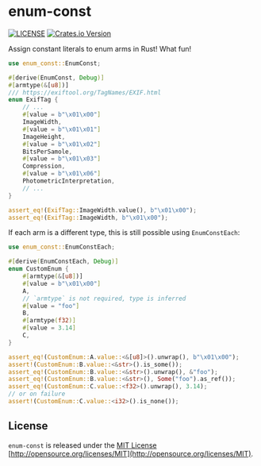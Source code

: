 # enum-const

[![LICENSE](https://img.shields.io/badge/license-MIT-blue.svg)](LICENSE)
[![Crates.io Version](https://img.shields.io/crates/v/enum-const.svg)](https://crates.io/crates/enum-const)
<!-- [![Latest Release](https://img.shields.io/github/v/release/arpadav/enum-const)](https://github.com/arpadav/enum-const) -->
<!-- [![Coverage Status](https://coveralls.io/repos/github/arpadav/enum-const/badge.svg?branch=main)](https://coveralls.io/github/arpadav/enum-const?branch=main) -->

Assign constant literals to enum arms in Rust! What fun!

```rust
use enum_const::EnumConst;

#[derive(EnumConst, Debug)]
#[armtype(&[u8])]
/// https://exiftool.org/TagNames/EXIF.html
enum ExifTag {
    // ...
    #[value = b"\x01\x00"]
    ImageWidth,
    #[value = b"\x01\x01"]
    ImageHeight,
    #[value = b"\x01\x02"]
    BitsPerSamole,
    #[value = b"\x01\x03"]
    Compression,
    #[value = b"\x01\x06"]
    PhotometricInterpretation,
    // ...
}

assert_eq!(ExifTag::ImageWidth.value(), b"\x01\x00");
assert_eq!(ExifTag::ImageWidth, b"\x01\x00");
```

If each arm is a different type, this is still possible using `EnumConstEach`:

```rust
use enum_const::EnumConstEach;

#[derive(EnumConstEach, Debug)]
enum CustomEnum {
    #[armtype(&[u8])]
    #[value = b"\x01\x00"]
    A,
    // `armtype` is not required, type is inferred
    #[value = "foo"]
    B,
    #[armtype(f32)]
    #[value = 3.14]
    C,
}

assert_eq!(CustomEnum::A.value::<&[u8]>().unwrap(), b"\x01\x00");
assert!(CustomEnum::B.value::<&str>().is_some());
assert_eq!(CustomEnum::B.value::<&str>().unwrap(), &"foo");
assert_eq!(CustomEnum::B.value::<&str>(), Some("foo").as_ref());
assert_eq!(CustomEnum::C.value::<f32>().unwrap(), 3.14);
// or on failure
assert!(CustomEnum::C.value::<i32>().is_none());
```

## License

`enum-const` is released under the [MIT License](LICENSE) [http://opensource.org/licenses/MIT](http://opensource.org/licenses/MIT).